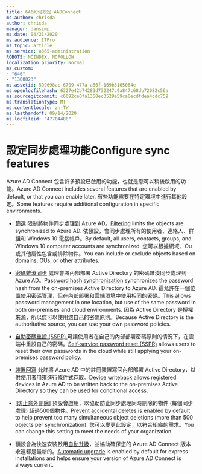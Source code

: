 ```yaml
---
title: 646如何設定 AADConnect
ms.author: chrisda
author: chrisda
manager: dansimp
ms.date: 04/21/2020
ms.audience: ITPro
ms.topic: article
ms.service: o365-administration
ROBOTS: NOINDEX, NOFOLLOW
localization_priority: Normal
ms.custom:
- "646"
- "1300023"
ms.assetid: 599698ac-6709-477a-a66f-169b3165064e
ms.openlocfilehash: 6327e42b74283d732247c9a847c68db72082c56a
ms.sourcegitcommit: c6692ce0fa1358ec3529e59ca0ecdfdea4cdc759
ms.translationtype: MT
ms.contentlocale: zh-TW
ms.lasthandoff: 09/14/2020
ms.locfileid: "47704480"
---
```

# <a name="configure-sync-features"></a><span data-ttu-id="a14d6-102">設定同步處理功能</span><span class="sxs-lookup"><span data-stu-id="a14d6-102">Configure sync features</span></span>

<span data-ttu-id="a14d6-103">Azure AD Connect 包含許多預設已啟用的功能，也就是您可以稍後啟用的功能。</span><span class="sxs-lookup"><span data-stu-id="a14d6-103">Azure AD Connect includes several features that are enabled by default, or that you can enable later.</span></span> <span data-ttu-id="a14d6-104">有些功能需要在特定環境中進行其他設定。</span><span class="sxs-lookup"><span data-stu-id="a14d6-104">Some features require additional configuration in specific environments.</span></span>

- <span data-ttu-id="a14d6-105">[篩選](https://docs.microsoft.com/azure/active-directory/connect/active-directory-aadconnectsync-configure-filtering) 限制將物件同步處理到 Azure AD。</span><span class="sxs-lookup"><span data-stu-id="a14d6-105">[Filtering](https://docs.microsoft.com/azure/active-directory/connect/active-directory-aadconnectsync-configure-filtering) limits the objects are synchronized to Azure AD.</span></span> <span data-ttu-id="a14d6-106">依預設，會同步處理所有的使用者、連絡人、群組和 Windows 10 電腦帳戶。</span><span class="sxs-lookup"><span data-stu-id="a14d6-106">By default, all users, contacts, groups, and Windows 10 computer accounts are synchronized.</span></span> <span data-ttu-id="a14d6-107">您可以根據網域、Ou 或其他屬性包含或排除物件。</span><span class="sxs-lookup"><span data-stu-id="a14d6-107">You can include or exclude objects based on domains, OUs, or other attributes.</span></span>

- <span data-ttu-id="a14d6-108">[密碼雜湊同步](https://docs.microsoft.com/azure/active-directory/connect/active-directory-aadconnectsync-implement-password-hash-synchronization) 處理會將內部部署 Active Directory 的密碼雜湊同步處理到 Azure AD。</span><span class="sxs-lookup"><span data-stu-id="a14d6-108">[Password hash synchronization](https://docs.microsoft.com/azure/active-directory/connect/active-directory-aadconnectsync-implement-password-hash-synchronization) synchronizes the password hash from the on-premises Active Directory to Azure AD.</span></span> <span data-ttu-id="a14d6-109">這允許在一個位置使用密碼管理，但在內部部署和雲端環境中使用相同的密碼。</span><span class="sxs-lookup"><span data-stu-id="a14d6-109">This allows password management in one location, but use of the same password in both on-premises and cloud environments.</span></span> <span data-ttu-id="a14d6-110">因為 Active Directory 是授權來源，所以您可以使用您自己的密碼原則。</span><span class="sxs-lookup"><span data-stu-id="a14d6-110">Because Active Directory is the authoritative source, you can use your own password policies.</span></span>

- <span data-ttu-id="a14d6-111">[自助密碼重設 (SSPR) ](https://docs.microsoft.com/azure/active-directory/authentication/quickstart-sspr) 可讓使用者在自己的內部部署密碼原則的情況下，在雲端中重設自己的密碼。</span><span class="sxs-lookup"><span data-stu-id="a14d6-111">[Self-service password reset (SSPR)](https://docs.microsoft.com/azure/active-directory/authentication/quickstart-sspr) allows users to reset their own passwords in the cloud while still applying your on-premises password policy.</span></span>

- <span data-ttu-id="a14d6-112">[裝置回寫](https://docs.microsoft.com/azure/active-directory/connect/active-directory-aadconnect-feature-device-writeback) 允許將 Azure AD 中的註冊裝置寫回內部部署 Active Directory，以供使用者用來進行條件式存取。</span><span class="sxs-lookup"><span data-stu-id="a14d6-112">[Device writeback](https://docs.microsoft.com/azure/active-directory/connect/active-directory-aadconnect-feature-device-writeback) allows registered devices in Azure AD to be written back to the on-premises Active Directory so they can be used for conditional access.</span></span>

- <span data-ttu-id="a14d6-113">[[防止意外刪除](https://docs.microsoft.com/azure/active-directory/connect/active-directory-aadconnectsync-feature-prevent-accidental-deletes)] 預設會啟用，以協助防止同步處理同時刪除的物件 (每個同步處理) 超過500個物件。</span><span class="sxs-lookup"><span data-stu-id="a14d6-113">[Prevent accidental deletes](https://docs.microsoft.com/azure/active-directory/connect/active-directory-aadconnectsync-feature-prevent-accidental-deletes) is enabled by default to help prevent too many simultaneous object deletions (more than 500 objects per synchronization).</span></span> <span data-ttu-id="a14d6-114">您可以變更此設定，以符合組織的需求。</span><span class="sxs-lookup"><span data-stu-id="a14d6-114">You can change this setting to meet the needs of your organization.</span></span>

- <span data-ttu-id="a14d6-115">預設會為快速安裝啟用[自動升級](https://docs.microsoft.com/azure/active-directory/connect/active-directory-aadconnect-feature-automatic-upgrade)，並協助確保您的 Azure AD Connect 版本永遠都是最新的。</span><span class="sxs-lookup"><span data-stu-id="a14d6-115">[Automatic upgrade](https://docs.microsoft.com/azure/active-directory/connect/active-directory-aadconnect-feature-automatic-upgrade) is enabled by default for express installations and helps ensure your version of Azure AD Connect is always current.</span></span>
